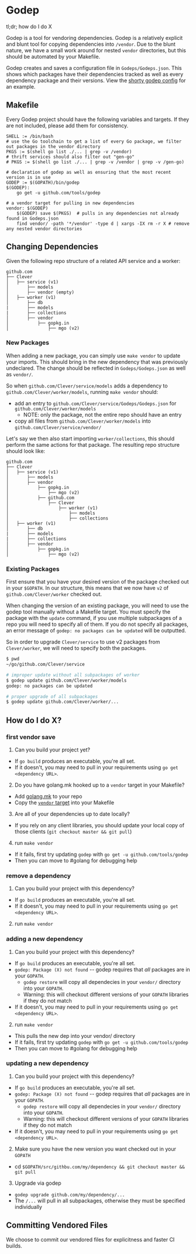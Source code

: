 # Godep

tl;dr; how do I do X

Godep is a tool for vendoring dependencies.
Godep is a relatively explicit and blunt tool for copying dependencies into `/vendor`.
Due to the blunt nature, we have a small work around for nested `vendor` directories, but this should be automated by your Makefile.

Godep creates and saves a configuration file in `Godeps/Godeps.json`.
This shows which packages have their dependencies tracked as well as every dependency package and their versions.
View the [shorty godep config](https://github.com/Clever/shorty/blob/master/Godeps/Godeps.json) for an example.


## Makefile

Every Godep project should have the following variables and targets.
If they are not included, please add them for consistency.

```make
SHELL := /bin/bash
# use the Go toolchain to get a list of every Go package, we filter out packages in the vendor directory
PKGS := $(shell go list ./... | grep -v /vendor)
# thrift services should also filter out "gen-go"
# PKGS := $(shell go list ./... | grep -v /vendor | grep -v /gen-go)

# declaration of godep as well as ensuring that the most recent version is in use
GODEP := $(GOPATH)/bin/godep
$(GODEP):
    go get -u github.com/tools/godep

# a vendor target for pulling in new dependencies
vendor: $(GODEP)
    $(GODEP) save $(PKGS)  # pulls in any dependencies not already found in Godeps.json
    find vendor/ -path '*/vendor' -type d | xargs -IX rm -r X # remove any nested vendor directories
```


## Changing Dependencies

Given the following repo structure of a related API service and a worker:
```
github.com
├── Clever
│   ├── service (v1)
│       ├── models
│       ├── vendor (empty)
│   ├── worker (v1)
│       ├── db
|       ├── models
|       ├── collections
│       ├── vendor
│           ├── gopkg.in
│               ├── mgo (v2)
```

### New Packages

When adding a new package, you can simply use `make vendor` to update your imports.
This should bring in the new dependency that was previously undeclared.
The change should be reflected in `Godeps/Godeps.json` as well as `vendor/`.

So when `github.com/Clever/service/models` adds a dependency to `github.com/Clever/worker/models`, running `make vendor` should:
- add an entry to `github.com/Clever/service/Godeps/Godeps.json` for `github.com/Clever/worker/models`
  - NOTE: only the package, not the entire repo should have an entry
- copy all files from `github.com/Clever/worker/models` into `github.com/Clever/service/vendor/`

Let's say we then also start importing `worker/collections`, this should perform the same actions for that package.
The resulting repo structure should look like:

```
github.com
├── Clever
│   ├── service (v1)
│       ├── models
│       ├── vendor
│           ├── gopkg.in
│               ├── mgo (v2)
│           ├── github.com
│               ├── Clever
│                   ├── worker (v1)
│                       ├── models
│                       ├── collections
│   ├── worker (v1)
│       ├── db
|       ├── models
|       ├── collections
│       ├── vendor
│           ├── gopkg.in
│               ├── mgo (v2)
```

### Existing Packages

First ensure that you have your desired version of the package checked out in your `$GOPATH`.
In our structure, this means that we now have `v2` of `github.com/Clever/worker` checked out.

When changing the version of an existing package, you will need to use the godep tool manually without a Makefile target.
You must specify the package with the `update` command, if you use multiple subpackages of a repo you will need to specify all of them.
If you do not specify all packages, an error message of `godep: no packages can be updated` will be outputted.

So in order to upgrade `Clever/service` to use v2 packages from `Clever/worker`, we will need to specify both the packages.

```bash
$ pwd
~/go/github.com/Clever/service

# improper update without all subpackages of worker
$ godep update github.com/Clever/worker/models
godep: no packages can be updated

# proper upgrade of all subpackages
$ godep update github.com/Clever/worker/...
```

## How do I do X?

### first vendor save

1. Can you build your project yet?
  - If `go build` produces an executable, you're all set.
  - If it doesn't, you may need to pull in your requirements using `go get <dependency URL>`.
2. Do you have golang.mk hooked up to a `vendor` target in your Makefile?
  - Add [golang.mk](https://github.com/Clever/dev-handbook/blob/master/make/golang.mk) to your repo
  - Copy the [`vendor` target](https://github.com/Clever/shorty/blob/master/Makefile) into your Makefile
3. Are all of your dependencies up to date locally?
  - If you rely on any client libraries, you should update your local copy of those clients (`git checkout master && git pull`)
4. run `make vendor`
  - If it fails, first try updating `godep` with `go get -u github.com/tools/godep`
  - Then you can move to #golang for debugging help

### remove a dependency

1. Can you build your project with this dependency?
  - If `go build` produces an executable, you're all set.
  - If it doesn't, you may need to pull in your requirements using `go get <dependency URL>`.
2. run `make vendor`

### adding a new dependency

1. Can you build your project with this dependency?
  - If `go build` produces an executable, you're all set.
  - `godep: Package (X) not found` -- godep requires that *all* packages are in your `GOPATH`.
    - `godep restore` will copy all dependecies in your `vendor/` directory into your `GOPATH`.
    - Warning: this will checkout different versions of your `GOPATH` libraries if they do not match
  - If it doesn't, you may need to pull in your requirements using `go get <dependency URL>`.
2. run `make vendor`
  - This pulls the new dep into your vendor/ directory
  - If it fails, first try updating `godep` with `go get -u github.com/tools/godep`
  - Then you can move to #golang for debugging help

### updating a new dependency

1. Can you build your project with this dependency?
  - If `go build` produces an executable, you're all set.
  - `godep: Package (X) not found` -- godep requires that *all* packages are in your `GOPATH`.
    - `godep restore` will copy all dependecies in your `vendor/` directory into your `GOPATH`.
    - Warning: this will checkout different versions of your `GOPATH` libraries if they do not match
  - If it doesn't, you may need to pull in your requirements using `go get <dependency URL>`.
2. Make sure you have the new version you want checked out in your `GOPATH`
  - cd `$GOPATH/src/githbu.com/my/dependency && git checkout master && git pull`
3. Upgrade via godep
  - `godep upgrade github.com/my/dependency/...`
  - The `/...` will pull in all subpackages, otherwise they must be specified individually

## Committing Vendored Files

We choose to commit our vendored files for explicitness and faster CI builds.
